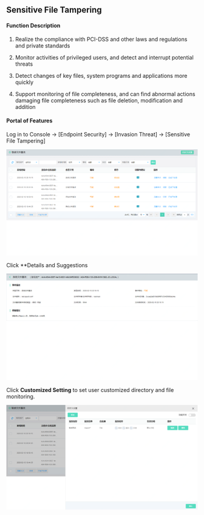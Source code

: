 ## Sensitive File Tampering

#### Function Description

1. Realize the compliance with PCI-DSS and other laws and regulations and private standards

2. Monitor activities of privileged users, and detect and interrupt potential threats

3. Detect changes of key files, system programs and applications more quickly

4. Support monitoring of file completeness, and can find abnormal actions damaging file completeness such as file deletion, modification and addition

#### Portal of Features

Log in to Console -> [Endpoint Security] -> [Invasion Threat] -> [Sensitive File Tampering] 

![](../../../../image/Endpoint-Security/File-Monitoring1.png)

Click **Details and Suggestions

![](../../../../image/Endpoint-Security/File-Monitoring2.png)

Click **Customized Setting** to set user customized directory and file monitoring.

![](../../../../image/Endpoint-Security/File-Monitoring3.png)
